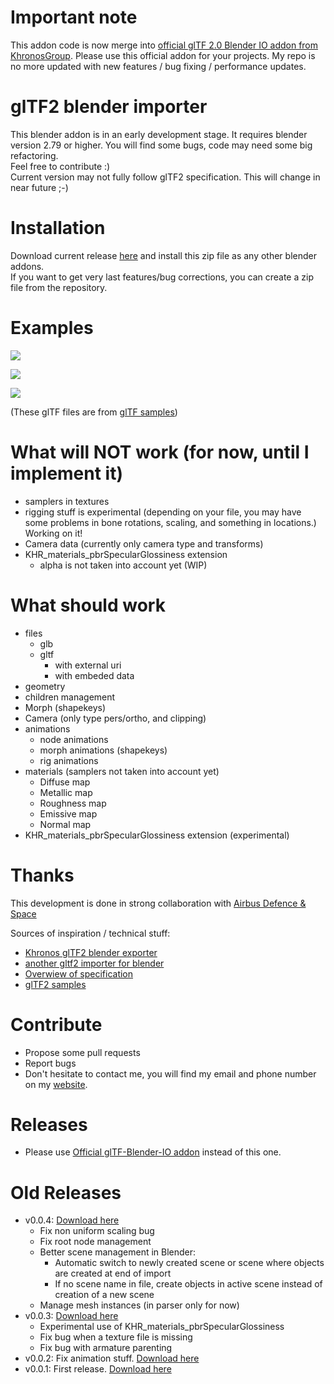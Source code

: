 # Important note
This addon code is now merge into [official glTF 2.0 Blender IO addon from KhronosGroup][6]. Please use this official addon for your projects. My repo is no more updated with new features / bug fixing / performance updates.

# glTF2 blender importer

This blender addon is in an early development stage. It requires blender version 2.79 or higher.
You will find some bugs, code may need some big refactoring.  
Feel free to contribute :)  
Current version may not fully follow glTF2 specification. This will change in near future ;-)

# Installation

Download current release [here](https://github.com/julienduroure/gltf2-blender-importer/releases) and install this zip file as any other blender addons.  
If you want to get very last features/bug corrections, you can create a zip file from the repository.

# Examples

![](doc/BoomBox.png)  

![](doc/CesiumMan.png)  

![](doc/FlightHelmet.png)

(These glTF files are from [glTF samples](https://github.com/KhronosGroup/glTF-Sample-Models))

# What will NOT work (for now, until I implement it)  
*  samplers in textures
*  rigging stuff is experimental (depending on your file, you may have some problems in bone rotations, scaling, and something in locations.) Working on it!
*  Camera data (currently only camera type and transforms)
*  KHR_materials_pbrSpecularGlossiness extension
    *  alpha is not taken into account yet (WIP)

# What should work  
*  files  
    *  glb  
    *  gltf  
        *  with external uri  
        *  with embeded data  
*  geometry
*  children management
*  Morph (shapekeys)  
*  Camera (only type pers/ortho, and clipping)
*  animations  
    *  node animations  
    *  morph animations (shapekeys)  
    *  rig animations
*  materials (samplers not taken into account yet)
    *  Diffuse map
    *  Metallic map
    *  Roughness map
    *  Emissive map
    *  Normal map
*  KHR_materials_pbrSpecularGlossiness extension (experimental)

# Thanks

This development is done in strong collaboration with [Airbus Defence & Space][5]

Sources of inspiration / technical stuff:  
*  [Khronos glTF2 blender exporter][1]
*  [another gltf2 importer for blender][2]
*  [Overwiew of specification][3]
*  [glTF2 samples][4]

# Contribute
  *  Propose some pull requests
  *  Report bugs
  *  Don't hesitate to contact me, you will find my email and phone number on my [website](http://julienduroure.com).

# Releases
*  Please use [Official glTF-Blender-IO addon][6] instead of this one.

# Old Releases
*  v0.0.4: [Download here](https://github.com/julienduroure/gltf2-blender-importer/releases/download/v0.0.4/io_scene_gltf2_importer.zip)
    *  Fix non uniform scaling bug
    *  Fix root node management
    *  Better scene management in Blender:
        *   Automatic switch to newly created scene or scene where objects are created at end of import
        *   If no scene name in file, create objects in active scene instead of creation of a new scene
    *  Manage mesh instances (in parser only for now)
*  v0.0.3: [Download here](https://github.com/julienduroure/gltf2-blender-importer/releases/download/v0.0.3/io_scene_gltf2_importer.zip)
    *  Experimental use of KHR_materials_pbrSpecularGlossiness
    *  Fix bug when a texture file is missing
    *  Fix bug with armature parenting
*  v0.0.2: Fix animation stuff. [Download here](https://github.com/julienduroure/gltf2-blender-importer/releases/download/v0.0.2/io_scene_gltf2_importer.zip)
*  v0.0.1: First release. [Download here](https://github.com/julienduroure/gltf2-blender-importer/releases/download/v0.0.1/io_scene_gltf2_importer.zip)

[1]: https://github.com/KhronosGroup/glTF-Blender-Exporter
[2]: https://github.com/ksons/gltf-blender-importer
[3]: https://github.com/KhronosGroup/glTF/blob/master/specification/2.0/figures/gltfOverview-2.0.0a.png
[4]: https://github.com/KhronosGroup/glTF-Sample-Models
[5]: http://www.airbus.com/space.html
[6]: https://github.com/KhronosGroup/glTF-Blender-IO
